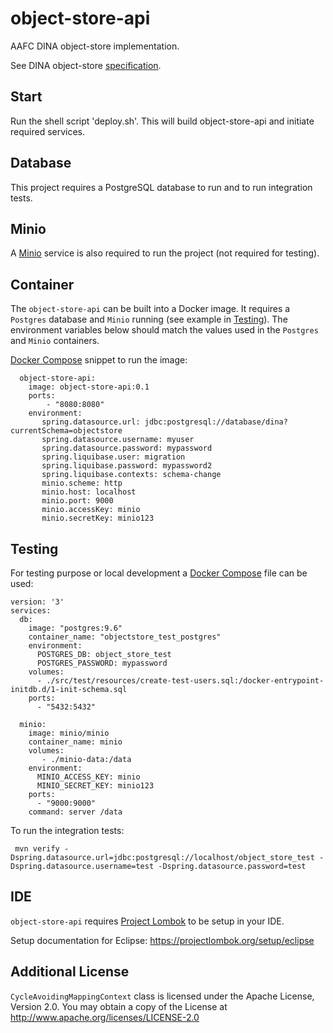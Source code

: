 # object-store-api

AAFC DINA object-store implementation.

See DINA object-store [specification](https://github.com/DINA-Web/object-store-specs).

## Start
Run the shell script 'deploy.sh'. This will build object-store-api and initiate required
services.

## Database
This project requires a PostgreSQL database to run and to run integration tests.

## Minio
A [Minio](https://min.io/) service is also required to run the project (not required for testing).

## Container
The `object-store-api` can be built into a Docker image. It requires a `Postgres` database and `Minio` running (see example in [Testing](#testing)).
The environment variables below should match the values used in the `Postgres` and `Minio` containers.

[Docker Compose](https://docs.docker.com/compose/) snippet to run the image:

```
  object-store-api:
    image: object-store-api:0.1
    ports: 
        - "8080:8080"
    environment:
       spring.datasource.url: jdbc:postgresql://database/dina?currentSchema=objectstore
       spring.datasource.username: myuser
       spring.datasource.password: mypassword
       spring.liquibase.user: migration
       spring.liquibase.password: mypassword2
       spring.liquibase.contexts: schema-change
       minio.scheme: http
       minio.host: localhost
       minio.port: 9000
       minio.accessKey: minio	
       minio.secretKey: minio123
```

## Testing
For testing purpose or local development a [Docker Compose](https://docs.docker.com/compose/) file can be used:

```
version: '3'
services:
  db:
    image: "postgres:9.6"
    container_name: "objectstore_test_postgres"
    environment:
      POSTGRES_DB: object_store_test
      POSTGRES_PASSWORD: mypassword
    volumes:
      - ./src/test/resources/create-test-users.sql:/docker-entrypoint-initdb.d/1-init-schema.sql
    ports:
      - "5432:5432"
      
  minio:
    image: minio/minio
    container_name: minio
    volumes:
       - ./minio-data:/data
    environment:
      MINIO_ACCESS_KEY: minio
      MINIO_SECRET_KEY: minio123
    ports:
      - "9000:9000"
    command: server /data
```

To run the integration tests:

```
 mvn verify -Dspring.datasource.url=jdbc:postgresql://localhost/object_store_test -Dspring.datasource.username=test -Dspring.datasource.password=test
```

## IDE

`object-store-api` requires [Project Lombok](https://projectlombok.org/) to be setup in your IDE.

Setup documentation for Eclipse: <https://projectlombok.org/setup/eclipse>

## Additional License
`CycleAvoidingMappingContext` class is licensed under the Apache License, Version 2.0. You may obtain a copy of the License at http://www.apache.org/licenses/LICENSE-2.0